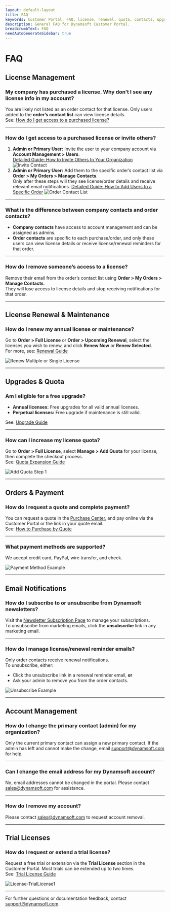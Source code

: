 ```yaml
---
layout: default-layout
title: FAQ
keywords: Customer Portal, FAQ, license, renewal, quota, contacts, upgrade, subscription
description: General FAQ for Dynamsoft Customer Portal.
breadcrumbText: FAQ
needAutoGenerateSidebar: true
---
```


# FAQ

## License Management

### My company has purchased a license. Why don’t I see any license info in my account?

You are likely not listed as an order contact for that license. Only users added to the **order’s contact list** can view license details.  
See: [How do I get access to a purchased license?](#how-do-i-get-access-to-a-purchased-license)

---

### How do I get access to a purchased license or invite others?

1. **Admin or Primary User:** Invite the user to your company account via **Account Management > Users**.  
[Detailed Guide: How to Invite Others to Your Organization](manage-contacts.md#how-to-invite-others-to-your-organization)
![Invite Contact]({{site.assets}}img/customer-portal-account-contacts-1.png)
2. **Admin or Primary User:** Add them to the specific order’s contact list via **Order > My Orders > Manage Contacts**.  
Only after these steps will they see license/order details and receive relevant email notifications.
[Detailed Guide: How to Add Users to a Specific Order](manage-contacts.md#how-to-add-users-to-a-specific-order)
![Order Contact List]({{site.assets}}img/customer-portal-account-contacts-2.png)

---

### What is the difference between company contacts and order contacts?

- **Company contacts** have access to account management and can be assigned as admins.
- **Order contacts** are specific to each purchase/order, and only these users can view license details or receive license/renewal reminders for that order.

---

### How do I remove someone’s access to a license?

Remove their email from the order’s contact list using **Order > My Orders > Manage Contacts**.  
They will lose access to license details and stop receiving notifications for that order.

---

## License Renewal & Maintenance

### How do I renew my annual license or maintenance?

Go to **Order > Full License** or **Order > Upcoming Renewal**, select the licenses you wish to renew, and click **Renew Now** or **Renew Selected**.  
For more, see: [Renewal Guide](/customer-portal/renewal.md)

![Renew Multiple or Single License]({{site.assets}}img/customer-portal-renew-license-1.png)


---

## Upgrades & Quota

### Am I eligible for a free upgrade?

- **Annual licenses:** Free upgrades for all valid annual licenses.
- **Perpetual licenses:** Free upgrade if maintenance is still valid.

See: [Upgrade Guide](/customer-portal/request-upgrade.md)

---

### How can I increase my license quota?

Go to **Order > Full License**, select **Manage > Add Quota** for your license, then complete the checkout process.  
See: [Quota Expansion Guide](/customer-portal/expand-quota.md)

![Add Quota Step 1]({{site.assets}}img/customer-portal-quota-expansion-1.png)

---

## Orders & Payment

### How do I request a quote and complete payment?

You can request a quote in the [Purchase Center](https://www.dynamsoft.com/Support/How-to-purchase-Dynamsoft-products.aspx), and pay online via the Customer Portal or the link in your quote email.  
See: [How to Purchase by Quote](/customer-portal/quote-purchase.md)

---

### What payment methods are supported?

We accept credit card, PayPal, wire transfer, and check.

![Payment Method Example]({{site.assets}}img/customer-portal-quote-4.png)

---

## Email Notifications

### How do I subscribe to or unsubscribe from Dynamsoft newsletters?

Visit the [Newsletter Subscription Page](https://www.dynamsoft.com/subscription/) to manage your subscriptions.  
To unsubscribe from marketing emails, click the **unsubscribe** link in any marketing email.

---

### How do I manage license/renewal reminder emails?

Only order contacts receive renewal notifications.  
To unsubscribe, either:
- Click the unsubscribe link in a renewal reminder email, **or**
- Ask your admin to remove you from the order contacts.

![Unsubscribe Example]({{site.assets}}img/Unsubscribe-1.png)

---

## Account Management

### How do I change the primary contact (admin) for my organization?

Only the current primary contact can assign a new primary contact. If the admin has left and cannot make the change, email [support@dynamsoft.com](mailto:support@dynamsoft.com) for help.

---

### Can I change the email address for my Dynamsoft account?

No, email addresses cannot be changed in the portal. Please contact [sales@dynamsoft.com](mailto:sales@dynamsoft.com) for assistance.

---

### How do I remove my account?

Please contact [sales@dynamsoft.com](mailto:sales@dynamsoft.com) to request account removal.

---

## Trial Licenses

### How do I request or extend a trial license?

Request a free trial or extension via the **Trial License** section in the Customer Portal. Most trials can be extended up to two times.  
See: [Trial License Guide](/customer-portal/trial-license.md)

![License-TrialLicense1]({{site.assets}}img/customer-portal-trial-license.png)

---

For further questions or documentation feedback, contact [support@dynamsoft.com](mailto:support@dynamsoft.com).
